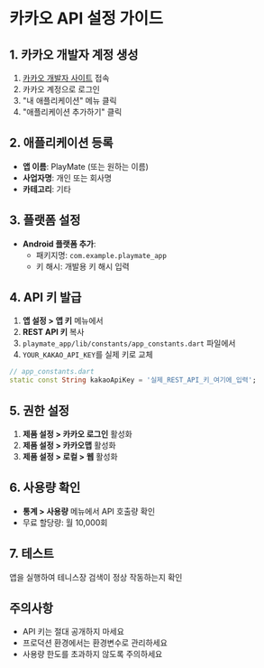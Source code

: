 # 카카오 API 설정 가이드

## 1. 카카오 개발자 계정 생성
1. [카카오 개발자 사이트](https://developers.kakao.com/) 접속
2. 카카오 계정으로 로그인
3. "내 애플리케이션" 메뉴 클릭
4. "애플리케이션 추가하기" 클릭

## 2. 애플리케이션 등록
- **앱 이름**: PlayMate (또는 원하는 이름)
- **사업자명**: 개인 또는 회사명
- **카테고리**: 기타

## 3. 플랫폼 설정
- **Android 플랫폼 추가**:
  - 패키지명: `com.example.playmate_app`
  - 키 해시: 개발용 키 해시 입력

## 4. API 키 발급
1. **앱 설정 > 앱 키** 메뉴에서
2. **REST API 키** 복사
3. `playmate_app/lib/constants/app_constants.dart` 파일에서
4. `YOUR_KAKAO_API_KEY`를 실제 키로 교체

```dart
// app_constants.dart
static const String kakaoApiKey = '실제_REST_API_키_여기에_입력';
```

## 5. 권한 설정
1. **제품 설정 > 카카오 로그인** 활성화
2. **제품 설정 > 카카오맵** 활성화
3. **제품 설정 > 로컬 > 웹** 활성화

## 6. 사용량 확인
- **통계 > 사용량** 메뉴에서 API 호출량 확인
- 무료 할당량: 월 10,000회

## 7. 테스트
앱을 실행하여 테니스장 검색이 정상 작동하는지 확인

## 주의사항
- API 키는 절대 공개하지 마세요
- 프로덕션 환경에서는 환경변수로 관리하세요
- 사용량 한도를 초과하지 않도록 주의하세요

